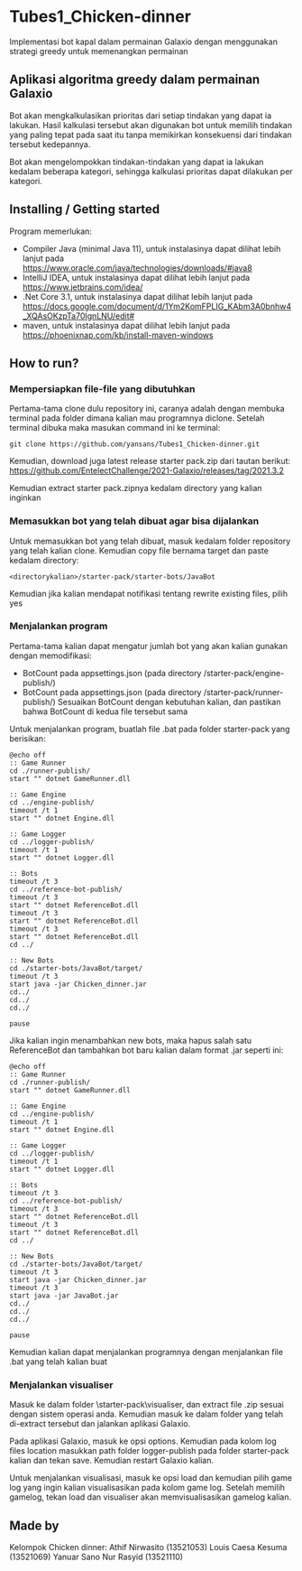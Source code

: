 # Tubes1_Chicken-dinner

Implementasi bot kapal dalam permainan Galaxio dengan menggunakan strategi greedy untuk memenangkan permainan

## Aplikasi algoritma greedy dalam permainan Galaxio
Bot akan mengkalkulasikan prioritas dari setiap tindakan yang dapat ia lakukan. Hasil kalkulasi tersebut akan digunakan bot untuk memilih tindakan yang paling tepat pada saat itu tanpa memikirkan konsekuensi dari tindakan tersebut kedepannya.

Bot akan mengelompokkan tindakan-tindakan yang dapat ia lakukan kedalam beberapa kategori, sehingga kalkulasi prioritas dapat dilakukan per kategori.

## Installing / Getting started
Program memerlukan:
- Compiler Java (minimal Java 11), untuk instalasinya dapat dilihat lebih lanjut pada https://www.oracle.com/java/technologies/downloads/#java8
- IntelIiJ IDEA, untuk instalasinya dapat dilihat lebih lanjut pada https://www.jetbrains.com/idea/
- .Net Core 3.1, untuk instalasinya dapat dilihat lebih lanjut pada https://docs.google.com/document/d/1Ym2KomFPLIG_KAbm3A0bnhw4_XQAsOKzpTa70IgnLNU/edit#
- maven, untuk instalasinya dapat dilihat lebih lanjut pada https://phoenixnap.com/kb/install-maven-windows

## How to run?
### Mempersiapkan file-file yang dibutuhkan
Pertama-tama clone dulu repository ini, caranya adalah dengan membuka terminal pada folder dimana kalian mau programnya diclone. Setelah terminal dibuka maka masukan command ini ke terminal:

```shell
git clone https://github.com/yansans/Tubes1_Chicken-dinner.git
```

Kemudian, download juga latest release starter pack.zip dari tautan berikut:
https://github.com/EntelectChallenge/2021-Galaxio/releases/tag/2021.3.2

Kemudian extract starter pack.zipnya kedalam directory yang kalian inginkan

### Memasukkan bot yang telah dibuat agar bisa dijalankan
Untuk memasukkan bot yang telah dibuat, masuk kedalam folder repository yang telah kalian clone. Kemudian copy file bernama target dan paste kedalam directory:
```shell
<directorykalian>/starter-pack/starter-bots/JavaBot
```
Kemudian jika kalian mendapat notifikasi tentang rewrite existing files, pilih yes

### Menjalankan program
Pertama-tama kalian dapat mengatur jumlah bot yang akan kalian gunakan dengan memodifikasi:
- BotCount pada appsettings.json (pada directory /starter-pack/engine-publish/)
- BotCount pada appsettings.json (pada directory /starter-pack/runner-publish/)
Sesuaikan BotCount dengan kebutuhan kalian, dan pastikan bahwa BotCount di kedua file tersebut sama

Untuk menjalankan program, buatlah file .bat pada folder starter-pack yang berisikan:
```shell
@echo off
:: Game Runner
cd ./runner-publish/
start "" dotnet GameRunner.dll

:: Game Engine
cd ../engine-publish/
timeout /t 1
start "" dotnet Engine.dll

:: Game Logger
cd ../logger-publish/
timeout /t 1
start "" dotnet Logger.dll

:: Bots
timeout /t 3
cd ../reference-bot-publish/
timeout /t 3
start "" dotnet ReferenceBot.dll
timeout /t 3
start "" dotnet ReferenceBot.dll
timeout /t 3
start "" dotnet ReferenceBot.dll
cd ../

:: New Bots
cd ./starter-bots/JavaBot/target/
timeout /t 3
start java -jar Chicken_dinner.jar
cd../
cd../
cd../

pause
```

Jika kalian ingin menambahkan new bots, maka hapus salah satu ReferenceBot dan tambahkan bot baru kalian dalam format .jar seperti ini:
```shell
@echo off
:: Game Runner
cd ./runner-publish/
start "" dotnet GameRunner.dll

:: Game Engine
cd ../engine-publish/
timeout /t 1
start "" dotnet Engine.dll

:: Game Logger
cd ../logger-publish/
timeout /t 1
start "" dotnet Logger.dll

:: Bots
timeout /t 3
cd ../reference-bot-publish/
timeout /t 3
start "" dotnet ReferenceBot.dll
timeout /t 3
start "" dotnet ReferenceBot.dll
cd ../

:: New Bots
cd ./starter-bots/JavaBot/target/
timeout /t 3
start java -jar Chicken_dinner.jar
timeout /t 3
start java -jar JavaBot.jar
cd../
cd../
cd../

pause
```

Kemudian kalian dapat menjalankan programnya dengan menjalankan file .bat yang telah kalian buat

### Menjalankan visualiser
Masuk ke dalam folder \starter-pack\visualiser\, dan extract file .zip sesuai dengan sistem operasi anda. Kemudian masuk ke dalam folder yang telah di-extract tersebut dan jalankan aplikasi Galaxio.

Pada aplikasi Galaxio, masuk ke opsi options. Kemudian pada kolom log files location masukkan path folder logger-publish pada folder starter-pack kalian dan tekan save. Kemudian restart Galaxio kalian.

Untuk menjalankan visualisasi, masuk ke opsi load dan kemudian pilih game log yang ingin kalian visualisasikan pada kolom game log. Setelah memilih gamelog, tekan load dan visualiser akan memvisualisasikan gamelog kalian.

## Made by
Kelompok Chicken dinner:
Athif Nirwasito         (13521053)
Louis Caesa Kesuma      (13521069)
Yanuar Sano Nur Rasyid  (13521110)